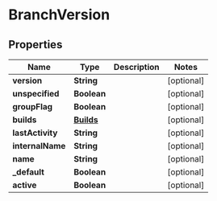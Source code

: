 
# BranchVersion

## Properties
Name | Type | Description | Notes
------------ | ------------- | ------------- | -------------
**version** | **String** |  |  [optional]
**unspecified** | **Boolean** |  |  [optional]
**groupFlag** | **Boolean** |  |  [optional]
**builds** | [**Builds**](Builds.md) |  |  [optional]
**lastActivity** | **String** |  |  [optional]
**internalName** | **String** |  |  [optional]
**name** | **String** |  |  [optional]
**_default** | **Boolean** |  |  [optional]
**active** | **Boolean** |  |  [optional]



